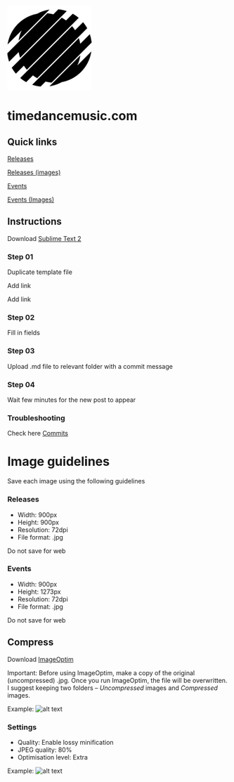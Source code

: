 ![alt text](https://github.com/thisissoon/timedance/blob/master/static/images/android-chrome-192x192.png "Timedance logo")

# timedancemusic.com


## Quick links

[Releases](https://github.com/thisissoon/timedance/tree/master/content/releases "Add new release")

[Releases (images)](https://github.com/thisissoon/timedance/tree/master/static/images/releases "Add release image")

[Events](https://github.com/thisissoon/timedance/tree/master/content/events "Add new event")

[Events (Images)](https://github.com/thisissoon/timedance/tree/master/static/images/events "Add event image")

## Instructions

Download [Sublime Text 2](http://www.sublimetext.com/2 "Sublime Text 2")


### Step 01
Duplicate template file

Add link

Add link

### Step 02
Fill in fields

### Step 03
Upload .md file to relevant folder with a commit message

### Step 04
Wait few minutes for the new post to appear

### Troubleshooting

Check here [Commits](https://github.com/thisissoon/timedance/commits/master "Commit history")


# Image guidelines

Save each image using the following guidelines

### Releases 
* Width: 900px 
* Height: 900px
* Resolution: 72dpi
* File format: .jpg

Do not save for web

### Events
* Width: 900px 
* Height: 1273px
* Resolution: 72dpi
* File format: .jpg

Do not save for web


## Compress

Download [ImageOptim](https://imageoptim.com/mac "ImageOptim")

Important: Before using ImageOptim, make a copy of the original (uncompressed) .jpg. Once you run ImageOptim, the file will be overwritten. I suggest keeping two folders – *Uncompressed* images and *Compressed* images.

Example: 
![alt text](https://github.com/thisissoon/timedance/blob/master/static/instructions/image-folders.png "Image folders")


### Settings

* Quality: Enable lossy minification
* JPEG quality: 80%
* Optimisation level: Extra

Example: 
![alt text](https://github.com/thisissoon/timedance/blob/master/static/instructions/image-optim-preferences.png "Image folders")